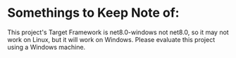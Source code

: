 # Somethings to Keep Note of:
This project's Target Framework is net8.0-windows not net8.0, so it may not work on Linux, but it will work on Windows. Please evaluate this project using a Windows machine.